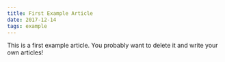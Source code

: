 ```yaml
---
title: First Example Article
date: 2017-12-14
tags: example
---
```


This is a first example article. You probably want to delete it and write your own articles!
